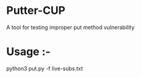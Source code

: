 # Putter-CUP
A tool for testing improper put method vulnerability

# Usage :- 

python3 put.py -f live-subs.txt
